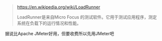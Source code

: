 > https://en.wikipedia.org/wiki/LoadRunner
> 
> LoadRunner是来自Micro Focus 的测试软件。它用于测试应用程序，测定系统在负载下的运行情况和性能。

据说比Apache JMeter好用，但要收费所以先用JMeter吧